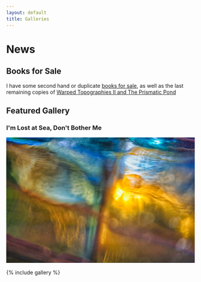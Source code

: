 ```yaml
---
layout: default
title: Galleries
---
```


# News

## Books for Sale

I have some second hand or duplicate [books for sale](book-sales), as well as the last remaining copies of [Warped Topographies II and The Prismatic Pond](books/warped-pond)

## Featured Gallery

### I'm Lost at Sea, Don't Bother Me

[![I'm Lost at Sea, Don't Bother Me](im-lost-at-sea-dont-bother-me/im-lost-at-sea-dont-bother-me-12.webp)](im-lost-at-sea-dont-bother-me/)

{% include gallery %}
